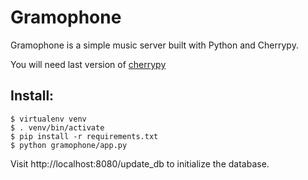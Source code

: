 Gramophone
==========

Gramophone is a simple music server built with Python and Cherrypy.

You will need last version of [cherrypy](https://bitbucket.org/cherrypy/cherrypy/overview)

Install:
--------

    $ virtualenv venv
    $ . venv/bin/activate
    $ pip install -r requirements.txt
    $ python gramophone/app.py

Visit http://localhost:8080/update_db to initialize the database.
